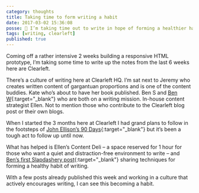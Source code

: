 ```yaml
---
category: thoughts
title: Taking time to form writing a habit
date: 2017-03-02 15:36:08
posse: 🤔 I’m taking time out to write in hope of forming a healthier habit
tags: [writing, clearleft]
published: true
---
```


Coming off a rather intensive 2 weeks building a responsive HTML prototype, I’m taking some time to write up the notes from the last 6 weeks here are Clearleft.

There’s a culture of writing here at Clearleft HQ. I’m sat next to Jeremy who creates written content of gargantuan proportions and is one of the content buddies. Kate who’s about to have her book published. Ben S and [Ben W](http://thewhitesite.co.uk/){:target="_blank"} who are both on a writing mission. In-house content strategist Ellen. Not to mention those who contribute to the Clearleft blog post or their own blogs.

When I started the 3 months here at Clearleft I had grand plans to follow in the footsteps of [John Ellison’s 90 Days](https://90days.john-ellison.com){:target="_blank"} but it’s been a tough act to follow up until now.

What has helped is Ellen’s Content Deli – a space reserved for 1 hour for those who want a quiet and distraction-free environment to write – and [Ben’s first Slapdashery post](https://slapdashery.org/what-the-hell-is-this-69d53e43c796#.zc2s8leok){:target="_blank"} sharing techniques for forming a healthy habit of writing.

With a few posts already published this week and working in a culture that actively encourages writing, I can see this becoming a habit.
